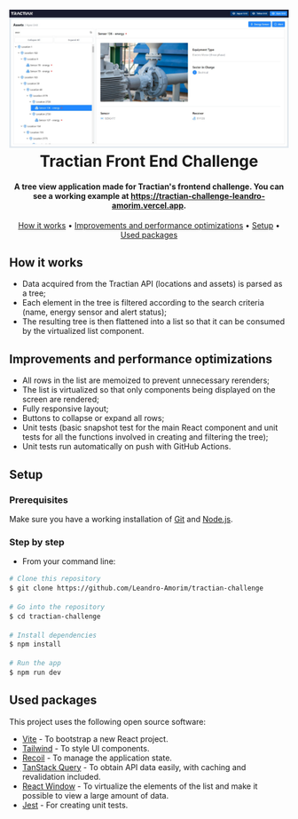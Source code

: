 
<h1 align="center">
  <br>
  <a href="https://tractian-challenge-leandro-amorim.vercel.app/"><img src="https://raw.githubusercontent.com/Leandro-Amorim/tractian-challenge/main/images/screenshot.jpg" alt="Screenshot"></a>
  <br>
  Tractian Front End Challenge
  <br>
</h1>

<h4 align="center">A tree view application made for Tractian's frontend challenge. You can see a working example at <a href="https://tractian-challenge-leandro-amorim.vercel.app/" target="_blank">https://tractian-challenge-leandro-amorim.vercel.app</a>.</h4>

<p align="center">
  <a href="#how-it-works">How it works</a> •
<a href="#improvements-and-performance-optimizations">Improvements and performance optimizations</a> •
  <a href="#setup">Setup</a> •
  <a href="#used-packages">Used packages</a>
</p>

## How it works

* Data acquired from the Tractian API (locations and assets) is parsed as a tree;
* Each element in the tree is filtered according to the search criteria (name, energy sensor and alert status);
* The resulting tree is then flattened into a list so that it can be consumed by the virtualized list component.

## Improvements and performance optimizations

* All rows in the list are memoized to prevent unnecessary rerenders;
* The list is virtualized so that only components being displayed on the screen are rendered;
* Fully responsive layout;
* Buttons to collapse or expand all rows;
* Unit tests (basic snapshot test for the main React component and unit tests for all the functions involved in creating and filtering the tree);
* Unit tests run automatically on push with GitHub Actions.

## Setup

### Prerequisites

Make sure you have a working installation of [Git](https://git-scm.com) and [Node.js](https://nodejs.org/en/download/).

### Step by step

* From your command line:

```bash
# Clone this repository
$ git clone https://github.com/Leandro-Amorim/tractian-challenge

# Go into the repository
$ cd tractian-challenge

# Install dependencies
$ npm install

# Run the app
$ npm run dev
```

## Used packages

This project uses the following open source software:

- [Vite](https://vitejs.dev/) - To bootstrap a new React project.
- [Tailwind](https://tailwindcss.com/) - To style UI components.
- [Recoil](https://recoiljs.org/) - To manage the application state.
- [TanStack Query](https://tanstack.com/query) - To obtain API data easily, with caching and revalidation included.
- [React Window](https://github.com/bvaughn/react-window) - To virtualize the elements of the list and make it possible to view a large amount of data.
- [Jest](https://jestjs.io/) - For creating unit tests.
